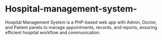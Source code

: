 # Hospital-management-system-
Hospital Management System is a PHP-based web app with Admin, Doctor, and Patient panels to manage appointments, records, and reports, ensuring efficient hospital workflow and communication. 
